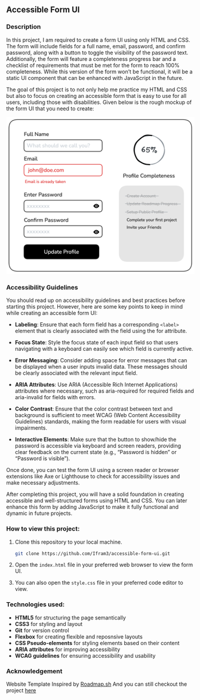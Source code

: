 ## Accessible Form UI

### Description
In this project, I am required to create a form UI using only HTML and CSS. The form will include fields for a full name, email, password, and confirm password, along with a button to toggle the visibility of the password text. Additionally, the form will feature a completeness progress bar and a checklist of requirements that must be met for the form to reach 100% completeness. While this version of the form won’t be functional, it will be a static UI component that can be enhanced with JavaScript in the future.

The goal of this project is to not only help me practice my HTML and CSS but also to focus on creating an accessible form that is easy to use for all users, including those with disabilities. Given below is the rough mockup of the form UI that you need to create:

![form-component](images/form-components-7t4b3.png)

### Accessibility Guidelines

You should read up on accessibility guidelines and best practices before starting this project. However, here are some key points to keep in mind while creating an accessible form UI:

- **Labeling**: Ensure that each form field has a corresponding ``<label>`` element that is clearly associated with the field using the for attribute.

- **Focus State**: Style the focus state of each input field so that users navigating with a keyboard can easily see which field is currently active.

- **Error Messaging**: Consider adding space for error messages that can be displayed when a user inputs invalid data. These messages should be clearly associated with the relevant input field.

- **ARIA Attributes**: Use ARIA (Accessible Rich Internet Applications) attributes where necessary, such as aria-required for required fields and aria-invalid for fields with errors.

- **Color Contrast**: Ensure that the color contrast between text and background is sufficient to meet WCAG (Web Content Accessibility Guidelines) standards, making the form readable for users with visual impairments.

- **Interactive Elements**: Make sure that the button to show/hide the password is accessible via keyboard and screen readers, providing clear feedback on the current state (e.g., “Password is hidden” or “Password is visible”).

Once done, you can test the form UI using a screen reader or browser extensions like Axe or Lighthouse to check for accessibility issues and make necessary adjustments.

After completing this project, you will have a solid foundation in creating accessible and well-structured forms using HTML and CSS. You can later enhance this form by adding JavaScript to make it fully functional and dynamic in future projects.

### How to view this project:
1. Clone this repository to your local machine.
    ```bash
    git clone https://github.com/Ifram3/accessible-form-ui.git
    ```
2. Open the `index.html` file in your preferred web browser to view the form UI. 

3. You can also open the `style.css` file in your preferred code editor to view. 

### Technologies used:
- **HTML5** for structuring the page semantically
- **CSS3** for styling and layout
- **Git** for version control
- **Flexbox** for creating flexible and reposnsive layouts
- **CSS Pseudo-elements** for styling elements based on their content
- **ARIA attributes** for improving accessibility
- **WCAG guidelines** for ensuring accessibility and usability

### Acknowledgement
Website Template Inspired by [Roadmap.sh](https://roadmap.sh/projects/accessible-form-ui) And you can still checkout the project [here](https://roadmap.sh/projects/accessible-form-ui) 


